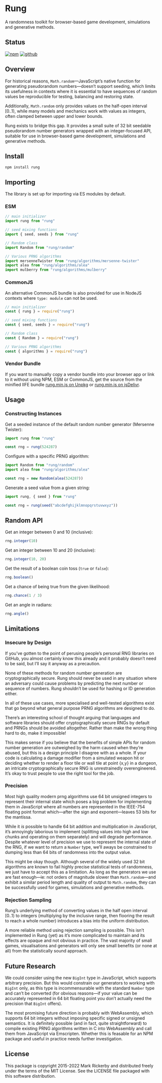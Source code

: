 # Rung

A randomness toolkit for browser-based game development, simulations and generative methods.

## Status

[![npm](https://img.shields.io/npm/v/rung.svg)](https://npmjs.org/package/rung)
[![github](https://img.shields.io/github/workflow/status/maetl/rung/Node.js%20CI)](https://github.com/maetl/rung/actions)

## Overview

For historical reasons, `Math.random`—JavaScript’s native function for generating pseudorandom numbers—doesn’t support seeding, which limits its usefulness in contexts where it is essential to have sequences of random values be reproducible for testing, balancing and restoring state.

Additionally, `Math.random` only provides values on the half-open interval [0..1), while many models and mechanics work with values as integers, often clamped between upper and lower bounds.

Rung exists to bridge this gap. It provides a small suite of 32 bit seedable pseudorandom number generators wrapped with an integer-focused API, suitable for use in browser-based game development, simulations and generative methods.

## Install

```
npm install rung
```

## Importing

The library is set up for importing via ES modules by default.

### ESM

```js
// main initializer
import rung from "rung"

// seed mixing functions
import { seed, seeds } from "rung"

// Random class
import Random from "rung/random"

// Various PRNG algorithms
import mersenneTwister from "rung/algorithms/mersenne-twister"
import alea from "rung/algorithms/alea"
import mulberry from "rung/algorithms/mulberry"
```

### CommonJS

An alternative CommonJS bundle is also provided for use in NodeJS contexts where `type: module` can not be used.

```js
// main initializer
const { rung } = require("rung")

// seed mixing functions
const { seed, seeds } = require("rung")

// Random class
const { Random } = require("rung")

// Various PRNG algorithms
const { algorithms } = require("rung")
```

### Vendor Bundle

If you want to manually copy a vendor bundle into your browser app or link to it without using NPM, ESM or CommonJS, get the source from the minified IIFE bundle [rung.min.js on Unpkg](https://unpkg.com/rung/dist/rung.min.js) or [rung.min.js on jsDelivr](https://cdn.jsdelivr.net/npm/rung/dist/rung.min.js).

## Usage

### Constructing Instances

Get a seeded instance of the default random number generator (Mersenne Twister):

```js
import rung from "rung"

const rng = rung(524287)
```

Configure with a specific PRNG algorithm:

```js
import Random from "rung/random"
import alea from "rung/algorithms/alea"

const rng = new Random(alea(524287))
```

Generate a seed value from a given string:

```js
import rung, { seed } from "rung"

const rng = rung(seed("abcdefghijklmnopqrstuvwxyz"))
```

## Random API

Get an integer between 0 and 10 (inclusive):

```js
rng.integer(10)
```

Get an integer between 10 and 20 (inclusive):

```js
rng.integer(10, 20)
```

Get the result of a boolean coin toss (`true` or `false`):

```js
rng.boolean()
```

Get a chance of being true from the given likelihood:

```js
rng.chance(1 / 3)
```

Get an angle in radians:

```js
rng.angle()
```

## Limitations

### Insecure by Design

If you’ve gotten to the point of perusing people’s personal RNG libraries on GitHub, you almost certainly know this already and it probably doesn’t need to be said, but I’ll say it anyway as a precaution.

None of these methods for random number generation are cryptographically secure. Rung should never be used in any situation where an adversary could cause problems by predicting the next number or sequence of numbers. Rung shouldn’t be used for hashing or ID generation either.

In all of these use cases, more specialised and well-tested algorithms exist that go beyond what general purpose PRNG algorithms are designed to do.

There’s an interesting school of thought arguing that languages and software libraries should offer cryptographically secure RNGs by default and PRNGs should be avoided altogether. Rather than make the wrong thing hard to do, make it impossible!

This makes sense if you believe that the benefits of simple APIs for random number generation are outweighed by the harm caused when they’re abused, but this is a design principle I disagree with as a whole. If your code is calculating a damage modifier from a simulated weapon hit or deciding whether to render a floor tile or wall tile at point {x,y} in a dungeon, an intricate cryptographically secure RNG is unrestrainedly overengineered. It’s okay to trust people to use the right tool for the job.

### Precision

Most high quality modern prng algorithms use 64 bit unsigned integers to represent their internal state which poses a big problem for implementing them in JavaScript where all numbers are represented in the IEEE-754 floating point format which—after the sign and exponent—leaves 53 bits for the mantissa.

While it *is* possible to handle 64 bit addition and multiplication in JavaScript, it’s annoyingly laborious to implement (splitting values into high and low chunks and operating on them separately) and will degrade performance. Despite whatever level of precision we use to represent the internal state of the RNG, if we want to return a `Number` type, we’ll aways be constrained to dumping less than 64 bits of randomness into the output value.

This might be okay though. Although several of the widely used 32 bit algorithms are known to fail highly precise statistical tests of randomness, we just have to accept this as a limitation. As long as the generators we use are fast enough—ie: not orders of magnitude slower than `Math.random`—and exhibit a similar period length and quality of output to `Math.random`, they can be successfully used for games, simulations and generative methods.

### Rejection Sampling

Rung’s underlying method of converting values in the half open interval [0..1) to integers (multiplying by the inclusive range, then flooring the result to reach a whole number) introduces a bias into the uniform distribution.

A more reliable method using rejection sampling is possible. This isn’t implemented in Rung (yet) as it’s more complicated to maintain and its effects are opaque and not obvious in practice. The vast majority of small games, visualisations and generators will only see small benefits (or none at all) from the statistically sound approach.

## Future Research

We could consider using the new `BigInt` type in JavaScript, which supports arbitrary precision. But this would constrain our generators to working with `BigInt` only, as this type is incommensurable with the standard `Number` type and can’t be converted (for obvious reasons—if your value can be accurately represented in 64 bit floating point you don’t actually need the precision that `BigInt` offers).

The most promising future direction is probably with WebAssembly, which supports 64 bit integers without imposing specific signed or unsigned semantics. It is definitely possible (and in fact, quite straightforward) to compile existing PRNG algorithms written in C into WebAssembly and call them from JavaScript via Emscripten. Whether this is feasable for an NPM package and useful in practice needs further investigation.

## License

This package is copyright 2015-2022 Mark Rickerby and distributed freely under the terms of the MIT License. See the LICENSE file packaged with this software distribution.
